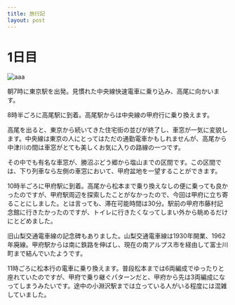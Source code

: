 ```yaml
---
title: 旅行記
layout: post
---
```


# 1日目
![aaa]()

朝7時に東京駅を出発。見慣れた中央線快速電車に乗り込み、高尾に向かいます。

8時半ごろに高尾駅に到着。高尾駅からは中央線の甲府行に乗り換えます。

高尾を出ると、東京から続いてきた住宅街の並びが終了し、車窓が一気に変貌します。中央線は東京の人にとってはただの通勤電車かもしれませんが、高尾から中津川の間は車窓がとても美しくお気に入りの路線の一つです。

その中でも有名な車窓が、勝沼ぶどう郷から塩山までの区間です。この区間では、下り列車なら左側の車窓において、甲府盆地を一望することができます。

10時半ごろに甲府駅に到着。高尾から松本まで乗り換えなしの便に乗っても良かったのですが、甲府駅周辺を探索したことがなかったので、今回は甲府に立ち寄ることにしました。とは言っても、滞在可能時間は30分。駅前の甲府市藤村記念館に行きたかったのですが、トイレに行きたくなってしまい外から眺めるだけにとどめました。

旧山梨交通電車線の記念碑もありました。山梨交通電車線は1930年開業、1962年廃線。甲府駅からは南に鉄路を伸ばし、現在の南アルプス市を経由して富士川町まで結んでいたようです。

11時ごろに松本行の電車に乗り換えます。普段松本までは6両編成でゆったりと座れていたのですが、甲府で乗り継ぐパターンだと、甲府から先は3両編成になってしまうみたいです。途中の小淵沢駅までは立っている人がいる程度には混雑していました。

